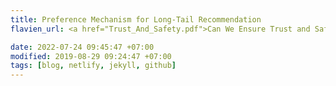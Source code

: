 ```yaml
---
title: Preference Mechanism for Long-Tail Recommendation
flavien_url: <a href="Trust_And_Safety.pdf">Can We Ensure Trust and Safety? Violence Detection in Video Scenes</a> 

date: 2022-07-24 09:45:47 +07:00
modified: 2019-08-29 09:24:47 +07:00
tags: [blog, netlify, jekyll, github]
---
```

